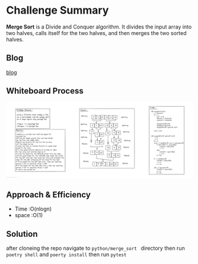 # Challenge Summary
**Merge Sort** is a Divide and Conquer algorithm. It divides the input array into two halves, calls itself for the two halves, and then merges the two sorted halves.

## Blog
[blog](blog.md)

## Whiteboard Process
![mergesort](merge-sort.png)

## Approach & Efficiency
- Time :O(nlogn)
- space :O(1)

## Solution
after cloneing the repo navigate to `python/merge_sort ` directory then run `poetry shell` and `poerty install` then run `pytest`
